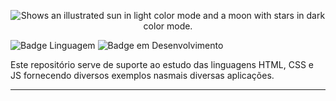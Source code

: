 <p align="center">
  <picture>
    <source media="(prefers-color-scheme: dark)" srcset="https://user-images.githubusercontent.com/23036697/179612002-c4a7d2e7-c30d-4773-98e8-f15f70bb3b8f.png">
    <source media="(prefers-color-scheme: light)" srcset="https://user-images.githubusercontent.com/23036697/179611159-ab4b83f0-d2cb-4fea-bd1b-6f10a1178394.png">
    <img alt="Shows an illustrated sun in light color mode and a moon with stars in dark color mode." src="https://user-images.githubusercontent.com/25423296/163456779-a8556205-d0a5-45e2-ac17-42d089e3c3f8.png">
  </picture>
</p>

![Badge Linguagem](http://img.shields.io/static/v1?label=LINGUAGEM&message=HTML%20/%20CSS%20/%20JS&color=informational&style=plastic)
![Badge em Desenvolvimento](http://img.shields.io/static/v1?label=STATUS&message=EM%20DESENVOLVIMENTO&color=yellowgreen&style=plastic)

<p>Este repositório serve de suporte ao estudo das linguagens HTML, CSS e JS fornecendo diversos exemplos nasmais diversas aplicações.</p>

<hr/>
